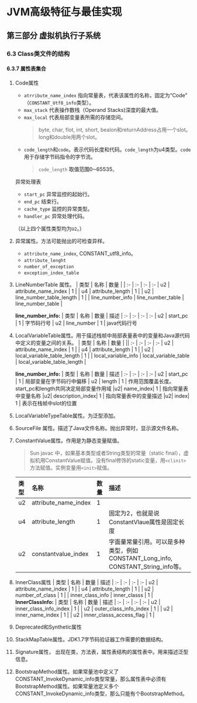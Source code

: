 # JVM高级特征与最佳实现

## 第三部分 虚拟机执行子系统

### 6.3 Class类文件的结构

#### 6.3.7 属性表集合

1. Code属性
    + `atrribute_name_index` 指向常量表，代表该属性的名称，固定为“Code” （`CONSTANT_Utf8_info`类型）。
    + `max_stack` 代表操作数栈（Operand Stacks)深度的最大值。
    + `max_local` 代表局部变量表所需的存储空间。
      > byte, char, flot, int, short, bealon和returnAddress占用一个slot。long和double用两个slot。
    + `code_length`和`code`。表示代码长度和代码。`code_length`为u4类型。`code`用于存储字节码指令的字节流。
      > `code_length` **取值范围0~65535**。

   异常处理表
    + `start_pc` 异常监控的起始行。
    + `end_pc` 结束行。
    + `cache_type` 监控的异常类型。
    + `handler_pc` 异常处理代码。
  
    （以上四个属性类型均为`U2`。）
2. 异常属性。方法可能抛出的可检查异样。
    + `attribute_name_index`, CONSTANT_utf8_info。
    + `attribute_lenght`
    + `number_of_exception`
    + `exception_index_table`
3. LineNumberTable 属性。
    | 类型 | 名称 | 数量 |
    | :- | :- | :- | :-
    | u2 | attribute_name_index | 1 |
    | u4 | attribute_length | 1 |
    | u2 | line_number_table_length | 1 |
    | line_number_info | line_number_table | line_number_table |

    **line_number_info:**
    | 类型 | 名称 | 数量 | 描述
    | :- | :- | :- | :-
    | u2 | start_pc | 1 | 字节码行号
    | u2 | line_number | 1 | java代码行号
4. LocalVariableTable属性。用于描述栈帧中局部表量表中的变量和Java源代码中定义的变量之间的关系。
    | 类型 | 名称 | 数量 |
    || :- | :- | :- | :-
    | u2 | attribute_name_index | 1 |
    | u4 | attribute_length | 1 |
    | u2 | local_variable_table_length | 1 |
    | local_variable_info | local_variable_table | local_variable_table_length |

    **line_number_info:**
    | 类型 | 名称 | 数量 | 描述
    | :- | :- | :- | :-
    | u2 | start_pc | 1 | 局部变量在字节码行中偏移 
    | u2 | length | 1 | 作用范围覆盖长度。start_pc和length共同决定局部变量作用域
    |u2| name_index| 1 | 指向常量表中变量名称
    |u2| description_index| 1 | 指向常量表中的变量描述
    |u2| index| 1 | 表示在栈帧中slot的位置
5. LocalVariableTypeTable属性。为泛型添加。
6. SourceFile 属性。描述了Java文件名称。抛出异常时，显示源文件名称。
7. ConstantValue属性。作用是为静态变量赋值。
   > Sun javac 中，如果基本类型或者String类型的常量（static final），虚拟机用ConstantValue赋值。没有final修饰的static变量，用`<clinit>`方法赋值。实例变量用`<init>`赋值。
  
    | 类型 | 名称 | 数量 | 描述
    | :- | :- | :- | :-
    | u2 | attribute_name_index | 1 |
    | u4 | attribute_length | 1 | 固定为2，也就是说ConstantVlaue属性是固定长度
    | u2| constantvalue_index| 1| 字面量常量引用。可以是多种类型，例如CONSTANT_Long_info, CONSTANT_String_info等。
8. InnerClass属性
    | 类型 | 名称 | 数量 | 描述
    | :- | :- | :- | :-
    | u2 | attribute_name_index | 1 |
    | u4 | attribute_length | 1 |
    | u2 | number_of_class | 1 |
    | inner_class_info | inner_classs | 1 |
    **InnerClassInfo:**
    | 类型 | 名称 | 数量 | 描述
    | :- | :- | :- | :-
    | u2 | inner_class_info_index | 1 |
    | u2 | outer_class_info_index | 1 |
    | u2 | inner_name_index | 1 |
    | u2 | inner_classs_access_flag | 1 |
9. Deprecated和Synthetic属性
10. StackMapTable属性。JDK1.7字节码验证器工作需要的数据结构。
11. Signature属性， 出现在类，方法表，属性表结构的属性表中。用来描述泛型信息。
12. BootstrapMethod属性。如果常量池中定义了CONSTANT_InvokeDynamic_info类型常量，那么属性表中必须有BootstrapMethod属性。如果常量池定义多个CONSTANT_InvokeDynamic_info类型，那么只能有个BootstrapMethod。